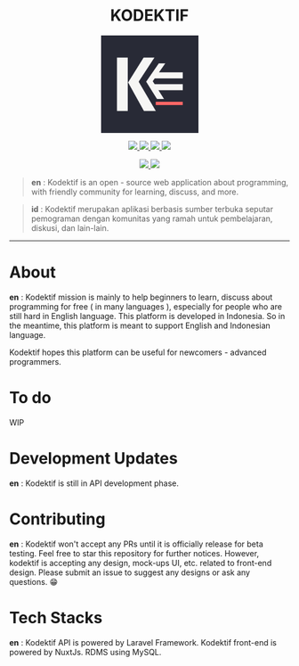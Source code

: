 <h1 align="center">KODEKTIF</h1>

<p align="center">
  <img src="/static/logo/logo_kodektif_bg.svg" width="175" align="center"/>
</p>

<p align="center">
  <a href="https://github.com/jasonnchann24/kodektif/actions/workflows/laravel_phpunit.yml">
    <img src="https://github.com/jasonnchann24/kodektif/actions/workflows/laravel_phpunit.yml/badge.svg?branch=main">
  </a>
  <a href="https://github.com/jasonnchann24/kodektif/actions/workflows/dev_laravel_phpunit.yml">
    <img src="https://github.com/jasonnchann24/kodektif/actions/workflows/dev_laravel_phpunit.yml/badge.svg?branch=dev">
  </a>
  <a href="https://codecov.io/gh/jasonnchann24/kodektif">
    <img src="https://codecov.io/gh/jasonnchann24/kodektif/branch/dev/graph/badge.svg?token=66JPCYDYCC"/>
  </a>
  <a href="https://opensource.org/licenses/BSD-3-Clause">
    <img src="https://img.shields.io/badge/License-BSD%203--Clause-blue.svg"/>
  </a>
</p>

<p align="center">
  <a href="https://laravel.com">
    <img src="https://img.shields.io/badge/api%20framework-laravel-red?logo=laravel" />
  </a>
  <a href="https://nuxtjs.org">
    <img src="https://img.shields.io/badge/frontend%20framework-nuxtjs-success?logo=nuxt.js" />
  </a>
</p>

> **en** : Kodektif is an open - source web application about programming, with friendly community for learning, discuss, and more.

> **id** : Kodektif merupakan aplikasi berbasis sumber terbuka seputar pemograman dengan komunitas yang ramah untuk pembelajaran, diskusi, dan lain-lain. 


------------

# About
**en** : Kodektif mission is mainly to help beginners to learn, discuss about programming for free ( in many languages ), especially for people who are still hard in English language. This platform is developed in Indonesia. So in the meantime, this platform is meant to support English and Indonesian language.

Kodektif hopes this platform can be useful for newcomers - advanced programmers.

# To do
WIP

# Development Updates
**en** : Kodektif is still in API development phase.

# Contributing
**en** : Kodektif won't accept any PRs until it is officially release for beta testing. Feel free to star this repository for further notices. However, kodektif is accepting any design, mock-ups UI, etc. related to front-end design. Please submit an issue to suggest any designs or ask any questions. 😁

# Tech Stacks
**en** : Kodektif API is powered by Laravel Framework. Kodektif front-end is powered by NuxtJs. RDMS using MySQL.
